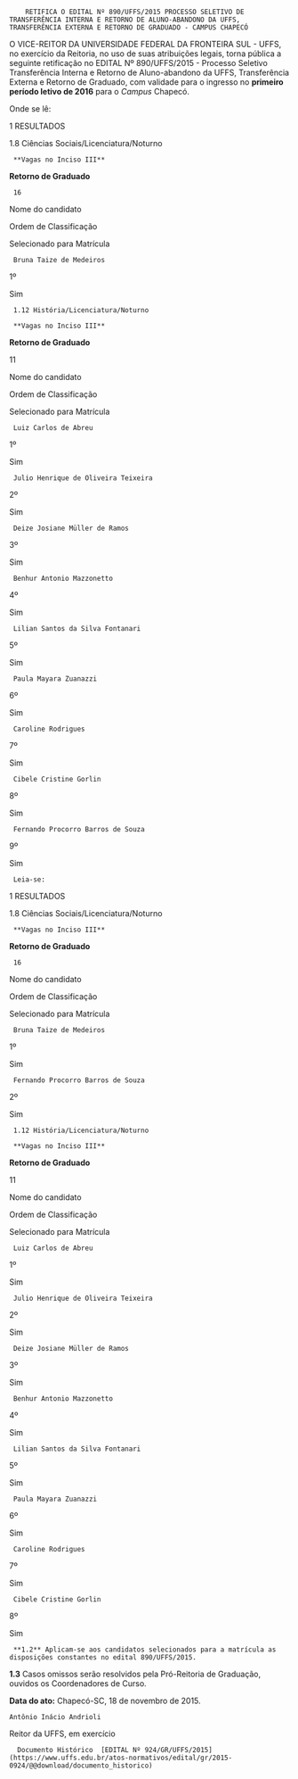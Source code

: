         RETIFICA O EDITAL Nº 890/UFFS/2015 PROCESSO SELETIVO DE TRANSFERÊNCIA INTERNA E RETORNO DE ALUNO-ABANDONO DA UFFS, TRANSFERÊNCIA EXTERNA E RETORNO DE GRADUADO - CAMPUS CHAPECÓ  

O VICE-REITOR DA UNIVERSIDADE FEDERAL DA FRONTEIRA SUL - UFFS, no exercício da Reitoria, no uso de suas atribuições legais, torna pública a seguinte retificação no EDITAL Nº 890/UFFS/2015 - Processo Seletivo Transferência Interna e Retorno de Aluno-abandono da UFFS, Transferência Externa e Retorno de Graduado, com validade para o ingresso no **primeiro período letivo de 2016** para o *Campus* Chapecó.

 Onde se lê:

 1 RESULTADOS

 1.8 Ciências Sociais/Licenciatura/Noturno

     **Vagas no Inciso III**

   **Retorno de Graduado**

     16

   Nome do candidato 

   Ordem de Classificação

   Selecionado para Matrícula

     Bruna Taize de Medeiros

   1º 

   Sim

     1.12 História/Licenciatura/Noturno

     **Vagas no Inciso III**

   **Retorno de Graduado**

      

 11

   Nome do candidato 

   Ordem de Classificação

   Selecionado para Matrícula

     Luiz Carlos de Abreu

   1º 

   Sim

     Julio Henrique de Oliveira Teixeira

   2º 

   Sim

     Deize Josiane Müller de Ramos

   3º 

   Sim

     Benhur Antonio Mazzonetto

   4º 

   Sim

     Lilian Santos da Silva Fontanari

   5º 

   Sim

     Paula Mayara Zuanazzi

   6º 

   Sim

     Caroline Rodrigues

   7º 

   Sim

     Cibele Cristine Gorlin

   8º 

   Sim

     Fernando Procorro Barros de Souza

   9º 

   Sim

     Leia-se:

 1 RESULTADOS

 1.8 Ciências Sociais/Licenciatura/Noturno

     **Vagas no Inciso III**

   **Retorno de Graduado**

     16

   Nome do candidato 

   Ordem de Classificação

   Selecionado para Matrícula

     Bruna Taize de Medeiros

   1º 

   Sim

     Fernando Procorro Barros de Souza

   2º 

   Sim

     1.12 História/Licenciatura/Noturno

     **Vagas no Inciso III**

   **Retorno de Graduado**

      

 11

   Nome do candidato 

   Ordem de Classificação

   Selecionado para Matrícula

     Luiz Carlos de Abreu

   1º 

   Sim

     Julio Henrique de Oliveira Teixeira

   2º 

   Sim

     Deize Josiane Müller de Ramos

   3º 

   Sim

     Benhur Antonio Mazzonetto

   4º 

   Sim

     Lilian Santos da Silva Fontanari

   5º 

   Sim

     Paula Mayara Zuanazzi

   6º 

   Sim

     Caroline Rodrigues

   7º 

   Sim

     Cibele Cristine Gorlin

   8º 

   Sim

     **1.2** Aplicam-se aos candidatos selecionados para a matrícula as disposições constantes no edital 890/UFFS/2015.

 **1.3** Casos omissos serão resolvidos pela Pró-Reitoria de Graduação, ouvidos os Coordenadores de Curso.

  

   **Data do ato:** Chapecó-SC, 18 de novembro de 2015.   
 

    Antônio Inácio Andrioli   
 Reitor da UFFS, em exercício 

      Documento Histórico  [EDITAL Nº 924/GR/UFFS/2015](https://www.uffs.edu.br/atos-normativos/edital/gr/2015-0924/@@download/documento_historico)     
      